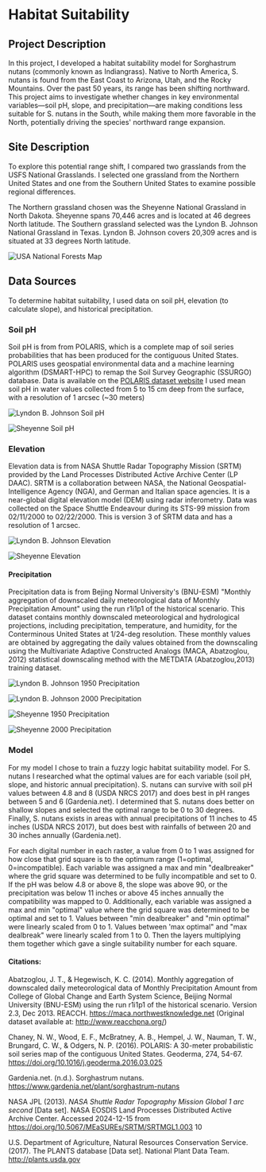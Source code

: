 # Habitat Suitability 
## Project Description  
In this project, I developed a habitat suitability model for Sorghastrum nutans (commonly known as Indiangrass). Native to North America, S. nutans is found from the East Coast to Arizona, Utah, and the Rocky Mountains. Over the past 50 years, its range has been shifting northward. This project aims to investigate whether changes in key environmental variables—soil pH, slope, and precipitation—are making conditions less suitable for S. nutans in the South, while making them more favorable in the North, potentially driving the species' northward range expansion.

## Site Description
To explore this potential range shift, I compared two grasslands from the USFS National Grasslands. I selected one grassland from the Northern United States and one from the Southern United States to examine possible regional differences.

The Northern grassland chosen was the Sheyenne National Grassland in North Dakota. Sheyenne spans 70,446 acres and is located at 46 degrees North latitude. The Southern grassland selected was the Lyndon B. Johnson National Grassland in Texas. Lyndon B. Johnson covers 20,309 acres and is situated at 33 degrees North latitude.

<img 
  src="img/USA_National_Forests_Map.jpg" 
  alt="USA National Forests Map" 
  style="max-width:100%; height:auto; display:block; margin-left:auto; margin-right:auto;">

## Data Sources
To determine habitat suitability, I used data on soil pH, elevation (to calculate slope), and historical precipitation.
### Soil pH
Soil pH is from from POLARIS, which is a complete map of soil series probabilities that has been produced for the contiguous United States. POLARIS uses geospatial environmental data and a machine learning algorithm (DSMART-HPC) to remap the Soil Survey Geographic (SSURGO) database. Data is available on the [POLARIS dataset website](http://hydrology.cee.duke.edu/POLARIS/)
I used mean soil pH in water values collected from 5 to 15 cm deep from the surface, with a resolution of 1 arcsec (~30 meters) 

<img 
  src="img/soil_ph_lyndon.png" 
  alt="Lyndon B. Johnson Soil pH" 
  style="max-width:100%; height:auto; display:block; margin-left:auto; margin-right:auto;">

<img 
  src="img/soil_ph_sheyenne.png" 
  alt="Sheyenne Soil pH" 
  style="max-width:100%; height:auto; display:block; margin-left:auto; margin-right:auto;">

### Elevation
Elevation data is from NASA Shuttle Radar Topography Mission (SRTM) provided by the Land Processes Distributed Active Archive Center (LP DAAC). SRTM is a collaboration between NASA, the National Geospatial-Intelligence Agency (NGA), and German and Italian space agencies. It is a near-global digital elevation model (DEM) using radar inferometry. Data was collected on the Space Shuttle Endeavour during its STS-99 mission from 02/11/2000 to 02/22/2000. This is version 3 of SRTM data and has a resolution of 1 arcsec. 

<img 
  src="img/elevation_lyndon.png" 
  alt="Lyndon B. Johnson Elevation" 
  style="max-width:100%; height:auto; display:block; margin-left:auto; margin-right:auto;">

<img 
  src="img/elevation_sheyenne.png" 
  alt="Sheyenne Elevation" 
  style="max-width:100%; height:auto; display:block; margin-left:auto; margin-right:auto;">

#### Precipitation 
Precipitation data is from Bejing Normal University's (BNU-ESM) "Monthly aggregation of downscaled daily meteorological data of Monthly Precipitation Amount" using the run r1i1p1 of the historical scenario. This dataset contains monthly downscaled meteorological and hydrological projections, including precipitation, temperature, and humidity, for the Conterminous United States at 1/24-deg resolution. These monthly values are obtained by aggregating the daily values obtained from the downscaling using the Multivariate Adaptive Constructed Analogs (MACA, Abatzoglou, 2012) statistical downscaling method with the METDATA (Abatzoglou,2013) training dataset.

<img 
  src="img/precip_1950_lyndon.png" 
  alt="Lyndon B. Johnson 1950 Precipitation" 
  style="max-width:100%; height:auto; display:block; margin-left:auto; margin-right:auto;">

<img 
  src="img/precip_2000_lyndon.png" 
  alt="Lyndon B. Johnson 2000 Precipitation" 
  style="max-width:100%; height:auto; display:block; margin-left:auto; margin-right:auto;">
  
<img 
  src="img/precip_1950_sheyenne.png" 
  alt="Sheyenne 1950 Precipitation" 
  style="max-width:100%; height:auto; display:block; margin-left:auto; margin-right:auto;">

<img 
  src="img/precip_2000_sheyenne.png" 
  alt="Sheyenne 2000 Precipitation" 
  style="max-width:100%; height:auto; display:block; margin-left:auto; margin-right:auto;">


### Model
For my model I chose to train a fuzzy logic habitat suitability model. For S. nutans I researched what the optimal values are for each variable (soil pH, slope, and historic annual precipitation). S. nutans can survive with soil pH values between 4.8 and 8 (USDA NRCS 2017) and does best in pH ranges between 5 and 6 (Gardenia.net). I determined that S. nutans does better on shallow slopes and selected the optimal range to be 0 to 30 degrees. Finally, S. nutans exists in areas with annual precipitations of 11 inches to 45 inches (USDA NRCS 2017), but does best with rainfalls of between 20 and 30 inches annually (Gardenia.net).

For each digital number in each raster, a value from 0 to 1 was assigned for how close that grid square is to the optimum range (1=optimal, 0=incompatible). Each variable was assigned a max and min "dealbreaker"
where the grid square was determined to be fully incompatible and set to 0. If the pH was below 4.8 or above 8, the slope was above 90, or the precipitation was below 11 inches or above 45 inches annually the compatibility was mapped to 0. Additionally, each variable was assigned a max and min "optimal" value where the grid square was determined to be optimal and set to 1. Values between "min dealbreaker" and "min optimal" were linearly scaled from 0 to 1. Values between 'max optimal" and "max dealbreak" were linearly scaled from 1 to 0. Then the layers multiplying them together which gave a single suitability number for each square.

#### Citations:
Abatzoglou, J. T., & Hegewisch, K. C. (2014). Monthly aggregation of downscaled daily meteorological data of Monthly Precipitation Amount from College of Global Change and Earth System Science, Beijing Normal University (BNU-ESM) using the run r1i1p1 of the historical scenario. Version 2.3, Dec 2013. REACCH. https://maca.northwestknowledge.net
(Original dataset available at: http://www.reacchpna.org/)

Chaney, N. W., Wood, E. F., McBratney, A. B., Hempel, J. W., Nauman, T. W., Brungard, C. W., & Odgers, N. P. (2016). POLARIS: A 30-meter probabilistic soil series map of the contiguous United States. Geoderma, 274, 54-67. https://doi.org/10.1016/j.geoderma.2016.03.025

Gardenia.net. (n.d.). Sorghastrum nutans. https://www.gardenia.net/plant/sorghastrum-nutans

NASA JPL (2013). <i>NASA Shuttle Radar Topography Mission Global 1 arc second</i> [Data set]. NASA EOSDIS Land Processes Distributed Active Archive Center. Accessed 2024-12-15 from https://doi.org/10.5067/MEaSUREs/SRTM/SRTMGL1.003
10

U.S. Department of Agriculture, Natural Resources Conservation Service. (2017). The PLANTS database [Data set]. National Plant Data Team. http://plants.usda.gov
